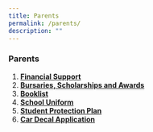 ```yaml
---
title: Parents
permalink: /parents/
description: ""
---
```

### **Parents**
1.  **[Financial Support](/parents/financial-support/)**<br>
2. **[Bursaries, Scholarships and Awards](/parents/bursaries-scholarships-and-awards/)**<br>
3.  **[Booklist](/parents/booklist/)**<br>
4.  **[School Uniform](/parents/school-uniform/)**<br>
5.  **[Student Protection Plan](/parents/student-protection-plan/)**<br>
6. **[Car Decal Application](/files/ACS(BR)%20Car%20Decal%20Application%20Form%202023.pdf)**